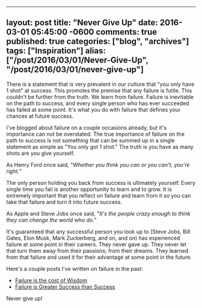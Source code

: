   ---
  layout: post
  title: "Never Give Up"
  date: 2016-03-01 05:45:00 -0600
  comments: true
  published: true
  categories: ["blog", "archives"]
  tags: ["Inspiration"]
  alias: ["/post/2016/03/01/Never-Give-Up", "/post/2016/03/01/never-give-up"]
  ---
<!-- more -->
<p>There is a statement that is very prevalent in our culture that "you only have 1 shot" at success. This promotes the premise that any failure is futile. This couldn't be further from the truth. We learn from failure. Failure is inevitable on the path to success, and every single person who has ever succeeded has failed at some point. It's what you do with failure that defines your chances at future success.</p>
<p>I've blogged about failure on a couple occasions already, but it's importance can not be overstated. The true importance of failure on the path to success is not something that can be summed up in a single statement as simple as "You only got 1 shot." The truth is you have as many shots are you give yourself.</p>
<p>As Henry Ford once said, "<em>Whether you think you can or you can't, you're right.</em>"</p>
<p>The only person holding you back from success is ultimately yourself. Every single time you fail is another opportunity to learn and to grow. It is extremely important that you reflect on failure and learn from it so you can take that failure and turn it into future success.</p>
<p>As Apple and Steve Jobs once said, "<em>It's the people crazy enough to think they can change the world who do.</em>"</p>
<p>It's guaranteed that any successful person you look up to (Steve Jobs, Bill Gates, Elon Musk, Mark Zuckerberg, and on, and on) has experienced failure at some point in their careers. They never gave up. They never let that turn them away from their passions; from their dreams. They learned from that failure and used it for their advantage at some point in the future.</p>
<p>Here's a couple posts I've written on failure in the past:</p>
<ul>
<li><a href="http://pietschsoft.com/post/2016/02/09/Failure-is-the-cost-of-Wisdom">Failure is the cost of Wisdom</a></li>
<li><a href="http://pietschsoft.com/post/2013/09/08/Failure-Is-Greater-Success-Than-Success">Failure is Greater Success than Success</a></li>
</ul>
<p>Never give up!</p>
